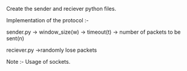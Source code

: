 Create the sender and reciever python files.

Implementation of the protocol :-

sender.py
-> window_size(w)
-> timeout(t)
-> number of packets to be sent(n)

reciever.py
->randomly lose packets

Note :- Usage of sockets.